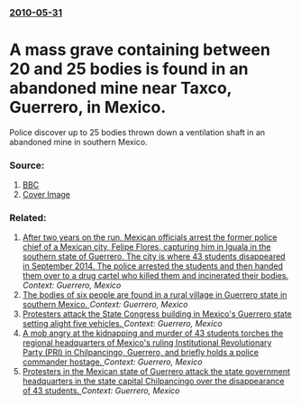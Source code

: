 ### [2010-05-31](/news/2010/05/31/index.md)

# A mass grave containing between 20 and 25 bodies is found in an abandoned mine near Taxco, Guerrero, in Mexico. 

Police discover up to 25 bodies thrown down a ventilation shaft in an abandoned mine in southern Mexico.


### Source:

1. [BBC](http://news.bbc.co.uk/2/hi/world/latin_america/10197425.stm)
1. [Cover Image](http://www.bbc.co.uk/news/special/2015/newsspec_10857/bbc_news_logo.png?cb=1)

### Related:

1. [After two years on the run, Mexican officials arrest the former police chief of a Mexican city, Felipe Flores, capturing him in Iguala in the southern state of Guerrero. The city is where 43 students disappeared in September 2014. The police arrested the students and then handed them over to a drug cartel who killed them and incinerated their bodies. ](/news/2016/10/21/after-two-years-on-the-run-mexican-officials-arrest-the-former-police-chief-of-a-mexican-city-felipe-flores-capturing-him-in-iguala-in-th.md) _Context: Guerrero, Mexico_
2. [The bodies of six people are found in a rural village in Guerrero state in southern Mexico. ](/news/2016/01/7/the-bodies-of-six-people-are-found-in-a-rural-village-in-guerrero-state-in-southern-mexico.md) _Context: Guerrero, Mexico_
3. [Protesters attack the State Congress building in Mexico's Guerrero state setting alight five vehicles. ](/news/2014/11/12/protesters-attack-the-state-congress-building-in-mexico-s-guerrero-state-setting-alight-five-vehicles.md) _Context: Guerrero, Mexico_
4. [A mob angry at the kidnapping and murder of 43 students torches the regional headquarters of Mexico's ruling Institutional Revolutionary Party (PRI) in Chilpancingo, Guerrero, and briefly holds a police commander hostage. ](/news/2014/11/11/a-mob-angry-at-the-kidnapping-and-murder-of-43-students-torches-the-regional-headquarters-of-mexico-s-ruling-institutional-revolutionary-par.md) _Context: Guerrero, Mexico_
5. [Protesters in the Mexican state of Guerrero attack the state government headquarters in the state capital Chilpancingo over the disappearance of 43 students. ](/news/2014/10/13/protesters-in-the-mexican-state-of-guerrero-attack-the-state-government-headquarters-in-the-state-capital-chilpancingo-over-the-disappearanc.md) _Context: Guerrero, Mexico_
